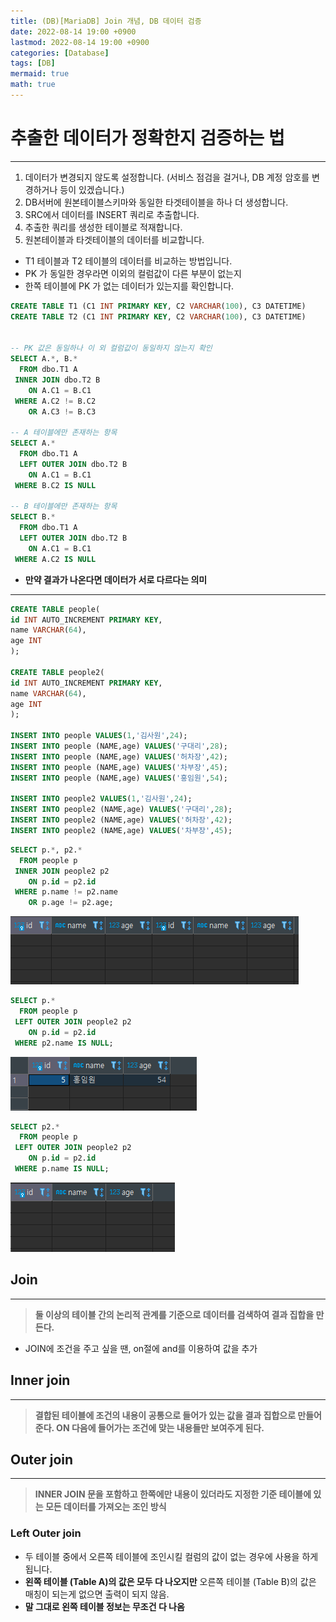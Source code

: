 ```yaml
---
title: (DB)[MariaDB] Join 개념, DB 데이터 검증
date: 2022-08-14 19:00 +0900
lastmod: 2022-08-14 19:00 +0900
categories: [Database]
tags: [DB]
mermaid: true
math: true
---
```


# 추출한 데이터가 정확한지 검증하는 법

---

1. 데이터가 변경되지 않도록 설정합니다. (서비스 점검을 걸거나, DB 계정 암호를 변경하거나 등이 있겠습니다.)
2. DB서버에 원본테이블스키마와 동일한 타겟테이블을 하나 더 생성합니다.
3. SRC에서 데이터를 INSERT 쿼리로 추출합니다.
4. 추출한 쿼리를 생성한 테이블로 적재합니다.
5. 원본테이블과 타겟테이블의 데이터를 비교합니다.

- T1 테이블과 T2 테이블의 데이터를 비교하는 방법입니다.
- PK 가 동일한 경우라면 이외의 컬럼값이 다른 부분이 없는지
- 한쪽 테이블에 PK 가 없는 데이터가 있는지를 확인합니다.

```sql
CREATE TABLE T1 (C1 INT PRIMARY KEY, C2 VARCHAR(100), C3 DATETIME)
CREATE TABLE T2 (C1 INT PRIMARY KEY, C2 VARCHAR(100), C3 DATETIME)
 
 
-- PK 값은 동일하나 이 외 컬럼값이 동일하지 않는지 확인
SELECT A.*, B.*
  FROM dbo.T1 A
 INNER JOIN dbo.T2 B
    ON A.C1 = B.C1
 WHERE A.C2 != B.C2
    OR A.C3 != B.C3
 
-- A 테이블에만 존재하는 항목
SELECT A.*
  FROM dbo.T1 A
  LEFT OUTER JOIN dbo.T2 B
    ON A.C1 = B.C1
 WHERE B.C2 IS NULL

-- B 테이블에만 존재하는 항목
SELECT B.*
  FROM dbo.T1 A
  LEFT OUTER JOIN dbo.T2 B
    ON A.C1 = B.C1
 WHERE A.C2 IS NULL
```

- **만약 결과가 나온다면 데이터가 서로 다르다는 의미**

---

```sql
CREATE TABLE people(
id INT AUTO_INCREMENT PRIMARY KEY,
name VARCHAR(64),
age INT
);

CREATE TABLE people2(
id INT AUTO_INCREMENT PRIMARY KEY,
name VARCHAR(64),
age INT
);

INSERT INTO people VALUES(1,'김사원',24);
INSERT INTO people (NAME,age) VALUES('구대리',28);
INSERT INTO people (NAME,age) VALUES('허차장',42);
INSERT INTO people (NAME,age) VALUES('차부장',45);
INSERT INTO people (NAME,age) VALUES('홍임원',54);

INSERT INTO people2 VALUES(1,'김사원',24);
INSERT INTO people2 (NAME,age) VALUES('구대리',28);
INSERT INTO people2 (NAME,age) VALUES('허차장',42);
INSERT INTO people2 (NAME,age) VALUES('차부장',45);
```

```sql
SELECT p.*, p2.*
  FROM people p
 INNER JOIN people2 p2
    ON p.id = p2.id
 WHERE p.name != p2.name
    OR p.age != p2.age;
```

![Untitled](/assets/img/2022-08-14-infra220814/Untitled.png)

```sql
SELECT p.*
  FROM people p
 LEFT OUTER JOIN people2 p2
    ON p.id = p2.id
 WHERE p2.name IS NULL;
```

![Untitled](/assets/img/2022-08-14-infra220814/Untitled%201.png)

```sql
SELECT p2.*
  FROM people p
 LEFT OUTER JOIN people2 p2
    ON p.id = p2.id
 WHERE p.name IS NULL;
```

![Untitled](/assets/img/2022-08-14-infra220814/Untitled%202.png)

## Join

---

> **둘 이상의 테이블 간의 논리적 관계를 기준으로 데이터를 검색하여 결과 집합을 만든다.**
> 
- JOIN에 조건을 주고 싶을 땐, on절에 and를 이용하여 값을 추가

## Inner join

---

> **결합된 테이블에 조건의 내용이 공통으로 들어가 있는 값을 결과 집합으로 만들어준다. ON 다음에 들어가는 조건에 맞는 내용들만 보여주게 된다.**
> 

## Outer join

---

> **INNER JOIN 문을 포함하고 한쪽에만 내용이 있더라도 지정한 기준 테이블에 있는 모든 데이터를 가져오는 조인 방식**
> 

### Left Outer join

- 두 테이블 중에서 오른쪽 테이블에 조인시킬 컬럼의 값이 없는 경우에 사용을 하게 됩니다.
- **왼쪽 테이블 (Table A)의 값은 모두 다 나오지만** 오른쪽 테이블 (Table B)의 값은 매칭이 되는게 없으면 출력이 되지 않음.
- **말 그대로 왼쪽 테이블 정보는 무조건 다 나옴**